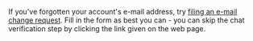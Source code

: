 If you've forgotten your account's e-mail address, try [filing an e-mail change request](http://osu.ppy.sh/p/forgot-email). Fill in the form as best you can - you can skip the chat verification step by clicking the link given on the web page.
